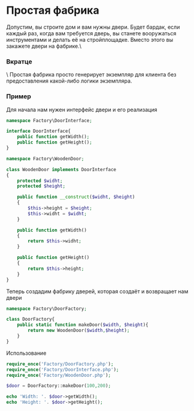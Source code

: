 # Простая фабрика

Допустим, вы строите дом и вам нужны двери. Будет бардак, если каждый раз, когда вам требуется дверь, вы станете вооружаться инструментами и делать её на стройплощадке. Вместо этого вы закажете двери на фабрике.\
<h3><strong>Вкратце</strong></h3>\
Простая фабрика просто генерирует экземпляр для клиента без предоставления какой-либо логики экземпляра.

<h3><strong>Пример</strong></h3>

Для начала нам нужен интерфейс двери и его реализация
```php
namespace Factory\DoorInterface;

interface DoorInterface{
    public function getWidth();
    public function getHeight();
}
```

```php
namespace Factory\WoodenDoor;

class WoodenDoor implements DoorInterface
{
    protected $widht;
    protected $height;

    public function __construct($widht, $height)
    {
        $this->height = $height;
        $this->widht = $widht;
    }

    public function getWidth()
    {
        return $this->widht;
    }

    public function getHeight()
    {
        return $this->height;
    }
}
```
Теперь создадим фабрику дверей, которая создаёт и возвращает нам двери

```php
namespace Factory\DoorFactory;

class DoorFactory{
    public static function makeDoor($width, $height){
        return new WoodenDoor($width,$height);
    }
}
```

Использование

```php
require_once('Factory/DoorFactory.php');
require_once('Factory/DoorInterface.php');
require_once('Factory/WoodenDoor.php');

$door = DoorFactory::makeDoor(100,200);

echo 'Width: '. $door->getWidth();
echo 'Height: '. $door->getHeight();
```